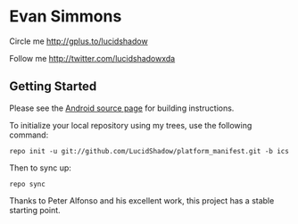 Evan Simmons
===========

Circle me http://gplus.to/lucidshadow

Follow me http://twitter.com/lucidshadowxda 

Getting Started
---------------

Please see the [Android source page](http://source.android.com/source/index.html) for building instructions.

To initialize your local repository using my trees, use the following command:

    repo init -u git://github.com/LucidShadow/platform_manifest.git -b ics

Then to sync up:

    repo sync


Thanks to Peter Alfonso and his excellent work, this project has a stable starting point.